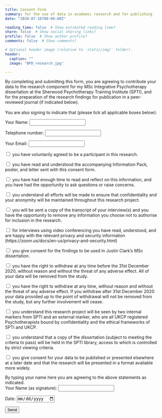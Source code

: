 ```yaml
---
title: Consent Form
summary: for the use of data in academic research and for publishing
date: "2020-07-16T00:00:00Z"

reading_time: false  # Show estimated reading time?
share: false  # Show social sharing links?
profile: false  # Show author profile?
comments: false  # Show comments?

# Optional header image (relative to `static/img/` folder).
header:
  caption: ""
  image: "BPD_research.jpg"
  
---
```


<form name="BPD_research_consent" method="POST" data-netlify="true" data-netlify-recaptcha="true">
  <p>
  By completing and submitting this form, you are agreeing to contribute your data to the research component for my MSc Integrative Psychotherapy dissertation at the Sherwood Psychotherapy Training Institute (SPTI), and for the preparation of the research findings for publication in a peer-reviewed journal (if indicated below).<br/>
  <br/>
  You are also signing to indicate that (please tick all applicable boxes below):
  </p>
  <p>
    <label>Your Name: <input type="text" name="name" /></label>   
  </p>
  <p>
    <label for="Telephone">Telephone number: <input type="tel" id="phone" name="phone" pattern="[0-9]{3}-[0-9]{2}-[0-9]{3}"></label>
  <p>
    <label>Your Email: <input type="email" name="email" /></label>
  </p>
 
  <p>
  <input type="checkbox" id="consent1" name="consent1" value="agree">
  <label for="consent1"> you have voluntarily agreed to be a participant in this research.</label><br>
  </p>
  <p>
  <input type="checkbox" id="consent2" name="consent2" value="infopack">
  <label for="consent2"> you have read and understood the accompanying Information Pack, poster, and letter sent with this consent form.</label><br>
  </p>
  <p>
  <input type="checkbox" id="consent3" name="consent3" value="time">
  <label for="consent3"> you have had enough time to read and reflect on this information, and you have had the opportunity to ask questions or raise concerns.</label><br>
  </p>
  <p>
  <input type="checkbox" id="consent4" name="consent4" value="confidentiality">
  <label for="consent4"> you understand all efforts will be made to ensure that confidentiality and your anonymity will be maintained throughout this research project.</label><br>
  </p>
  <p>
  <input type="checkbox" id="consent5" name="consent5" value="transcript">
  <label for="consent5"> you will be sent a copy of the transcript of your interview(s) and you have the opportunity to remove any information you choose not to authorise for inclusion in the research.</label><br>
  </p>  
  <p>
  <input type="checkbox" id="consent6" name="consent6" value="video">
  <label for="consent6"> for interviews using video conferencing you have read, understood, and are happy with the relevant privacy and security information (https://zoom.us/docs/en-us/privacy-and-security.html)</label><br>
  </p>    
  <p>
  <input type="checkbox" id="consent7" name="consent7" value="dissertation">
  <label for="consent7"> you give consent for the findings to be used in Justin Clark’s MSc dissertation.</label><br>
  </p>
  <p>
  <input type="checkbox" id="consent8" name="consent8" value="withdrawal">
  <label for="consent8"> you have the right to withdraw at any time before the 31st December 2020, without reason and without the threat of any adverse effect. All of your data will be removed from the study.</label><br>
  </p>
  <p>
  <input type="checkbox" id="consent9" name="consent9" value="later_withdrawal">
  <label for="consent9"> you have the right to withdraw at any time, without reason and without the threat of any adverse effect. If you withdraw after 31st December 2020 your data provided up to the point of withdrawal will not be removed from the study, but any further involvement will cease.</label><br>
  </p>
  <p>
  <input type="checkbox" id="consent10" name="consent10" value="seen_by">
  <label for="consent10"> you understand this research project will be seen by two internal markers from SPTI and an external marker, who are all UKCP registered Psychotherapists bound by confidentiality and the ethical frameworks of SPTI and UKCP.</label><br>
  </p>  
   <p>
  <input type="checkbox" id="consent11" name="consent11" value="dissertation_publication">
  <label for="consent11"> you understand that a copy of the dissertation (subject to meeting the criteria to pass) will be held in the SPTI library, access to which is controlled by strict viewing criteria.</label><br>
  </p>  
   <p>
  <input type="checkbox" id="consent12" name="consent12" value="further_publication">
  <label for="consent12"> you give consent for your data to be published or presented elsewhere at a later date and that the research will be presented in a format available more widely.</label><br>
  </p>   
    <p>
    By typing your name here you are agreeing to the above statements as indicated.<br/>
    <label>Your Name (as signature): <input type="text" name="signed" /></label>   
  </p>
  <p>
  <label for="date">Date:</label>
  <input type="date" id="date" name="date">
  </p>
  <p>
  <div data-netlify-recaptcha="true"></div>
  </p>
  <p>
    <button type="submit">Send</button>
  </p>
</form>
